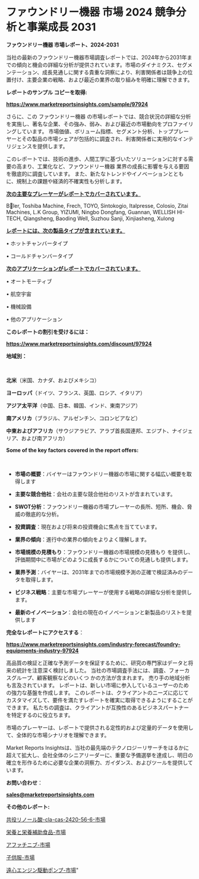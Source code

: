 # ファウンドリー機器 市場 2024 競争分析と事業成長 2031

<strong>ファウンドリー機器 市場レポート、2024-2031</strong>

当社の最新のファウンドリー機器市場調査レポートでは、2024年から2031年までの傾向と機会の詳細な分析が提供されています。市場のダイナミクス、セグメンテーション、成長見通しに関する貴重な洞察により、利害関係者は競争上の位置付け、主要企業の戦略、および最近の業界の取り組みを明確に理解できます。



<strong>レポートのサンプル コピーを取得:</strong> <a href=https://www.marketreportsinsights.com/sample/97924>

<strong><u>https://www.marketreportsinsights.com/sample/97924</u></strong></a>

さらに、この ファウンドリー機器 の市場レポートでは、競合状況の詳細な分析を実施し、著名な企業、その強み、弱み、および最近の市場動向をプロファイリングしています。 市場価値、ボリューム指標、セグメント分析、トッププレーヤーとその製品の市場シェアが包括的に調査され、利害関係者に実用的なインテリジェンスを提供します。

このレポートでは、技術の進歩、人間工学に基づいたソリューションに対する需要の高まり、工業化など、ファウンドリー機器 業界の成長に影響を与える要因を徹底的に調査しています。 また、新たなトレンドやイノベーションとともに、規制上の課題や経済的不確実性も分析します。



<strong><u>次の主要なプレーヤーがレポートでカバーされています。</u></strong>

Bler, Toshiba Machine, Frech, TOYO, Sintokogio, Italpresse, Colosio, Zitai Machines, L.K Group, YIZUMI, Ningbo Dongfang, Guannan, WELLISH HI-TECH, Qiangsheng, Baoding Well, Suzhou Sanji, Xinjiasheng, Xulong



<strong><u><b>レポートには、次の製品タイプが含まれています。</b></u></strong>

• ホットチャンバータイプ

• コールドチャンバータイプ



<strong><u><b>次のアプリケーションがレポートでカバーされています。</b></u></strong>

• オートモーティブ

• 航空宇宙

• 機械設備

• 他のアプリケーション



<strong><b>このレポートの割引を受けるには：</b></strong>

<a href=https://www.marketreportsinsights.com/discount/97924>

<strong><u>https://www.marketreportsinsights.com/discount/97924</u></strong></a>



<strong>地域別：</strong>

<strong> </strong>



<strong>北米</strong>（米国、カナダ、およびメキシコ）



<strong>ヨーロッパ</strong>（ドイツ、フランス、英国、ロシア、イタリア）



<strong>アジア太平洋</strong>（中国、日本、韓国、インド、東南アジア）



<strong>南アメリカ</strong>（ブラジル、アルゼンチン、コロンビアなど）



<strong>中東およびアフリカ</strong>（サウジアラビア、アラブ首長国連邦、エジプト、ナイジェリア、および南アフリカ）



<strong>Some of the key factors covered in the report offers:</strong>

<strong> </strong>
<ul>
  <li>

<strong>市場の概要</strong>：バイヤーはファウンドリー機器の市場に関する幅広い概要を取得します</li>
  <li>

<strong>主要な競合他社</strong>：会社の主要な競合他社のリストが含まれています。</li>
  <li>

<strong>SWOT分析</strong>：ファウンドリー機器の市場プレーヤーの長所、短所、機会、脅威の徹底的な分析。</li>
  <li>

<strong>投資調査</strong>：現在および将来の投資機会に焦点を当てています。</li>
  <li>

<strong>業界の傾向</strong>：進行中の業界の傾向をよりよく理解します。</li>
  <li>

<strong>市場規模の見積もり</strong>：ファウンドリー機器の市場規模の見積もり を提供し、評価期間中に市場がどのように成長するかについての見通しも提供します。</li>
  <li>

<strong>業界予測</strong>：バイヤーは、2031年までの市場規模予測の正確で検証済みのデータを取得します。</li>
  <li>

<strong>ビジネス戦略</strong>：主要な市場プレーヤーが使用する戦略の詳細な分析を提供します。</li>
  <li>

<strong>最新のイノベーション</strong>：会社の現在のイノベーションと新製品のリストを提供します</li>
</ul>


<strong>完全なレポートにアクセスする</strong>：

<a href=https://www.marketreportsinsights.com/industry-forecast/foundry-equipments-industry-97924>

<strong><u>https://www.marketreportsinsights.com/industry-forecast/foundry-equipments-industry-97924</u></strong></a>

高品質の検証と正確な予測データを保証するために、研究の専門家はデータと将来の統計を注意深く検討しました。 当社の市場調査手法には、調査、フォーカスグループ、顧客観察などのいくつ かの方法が含まれます。 売り手の地域分析も言及されています。 レポートは、新しい市場に参入しているユーザーのための強力な基盤を作成します。 このレポートは、クライアントのニーズに応じてカスタマイズして、要件を満たすレポートを確実に取得できるようにすることができます。 私たちの調査は、クライアントが互換性のあるビジネスパートナーを特定するのに役立ちます。

市場のプレーヤーは、レポートで提供される定性的および定量的データを使用して、全体的な市場シナリオを理解できます。

Market Reports Insightsは、当社の最先端のテクノロジーリサーチをはるかに超えて拡大し、会社全体のシニアリーダーに、重要な予備選挙を達成し、明日の確立を形作るために必要な企業の洞察力、ガイダンス、およびツールを提供しています。



<strong><b>お問い合わせ</b></strong>：

<a href=mailto:sales@marketreportsinsights.com>

<strong><u>sales@marketreportsinsights.com</u></strong></a>



<strong>その他のレポート:</strong>

<a href=https://www.linkedin.com/pulse/共役リノール酸-cla-cas-2420-56-6-市場-2023-年のダイナミクスとビジネストレンド-roubf/>共役リノール酸-cla-cas-2420-56-6-市場</a>

<a href=https://www.linkedin.com/pulse/栄養と栄養補助食品-市場-2023-swot-分析と最新イノベーション-2030-7puyf/>栄養と栄養補助食品-市場</a>

<a href=https://www.linkedin.com/pulse/アファチニブ-市場-2023-総利益と主要ベンダー-2030-trend-tracking-toolbox-24-analysis-tcx6f/>アファチニブ-市場</a>

<a href=https://www.linkedin.com/pulse/子供服-市場-2023-競争分析と事業成長-2030-analytics-achievers-24-analysis-hqhxf/>子供服-市場</a>

<a href=https://www.linkedin.com/pulse/遠心エンジン駆動ポンプ-市場-2023-推進要因と成長機会-2030-analytics-achievers-24-analysis-odadf/>遠心エンジン駆動ポンプ-市場</a>"
